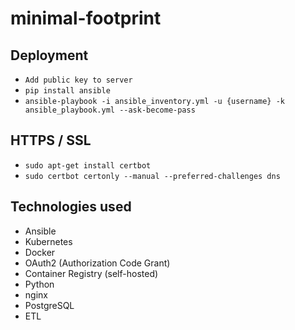 # minimal-footprint

## Deployment
- ```Add public key to server```
- ```pip install ansible```
- ```ansible-playbook -i ansible_inventory.yml -u {username} -k ansible_playbook.yml --ask-become-pass```

## HTTPS / SSL
- ```sudo apt-get install certbot```
- ```sudo certbot certonly --manual --preferred-challenges dns```

## Technologies used
- Ansible
- Kubernetes
- Docker
- OAuth2 (Authorization Code Grant)
- Container Registry (self-hosted)
- Python
- nginx
- PostgreSQL
- ETL